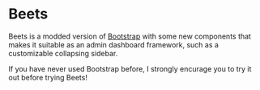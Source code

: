 # Beets

Beets is a modded version of [Bootstrap](https://www.getbootstrap.com) with some new components that makes it suitable as an admin dashboard framework, such as a customizable collapsing sidebar.

If you have never used Bootstrap before, I strongly encurage you to try it out before trying Beets!